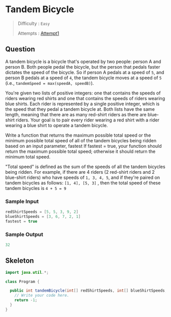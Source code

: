 # <!-- Title --> Tandem Bicycle

> Difficulty : `Easy` <!--Difficulty-->
> 
> Attempts : [Attempt1](./attempt1/app/TandemBicycle.java) <!--Attempt Links-->

## Question <!--Question Descriptions-->
A tandem bicycle is a bicycle that's operated by two people: person A and person B. Both people pedal the bicycle, but the person that pedals faster dictates the speed of the bicycle. So if person A pedals at a speed of `5`, and person B pedals at a speed of `4`, the tandem bicycle moves at a speed of `5` (i.e., `tandemSpeed = max(speedA, speedB)`).

You're given two lists of positive integers: one that contains the speeds of riders wearing red shirts and one that contains the speeds of riders wearing blue shirts. Each rider is represented by a single positive integer, which is the speed that they pedal a tandem bicycle at. Both lists have the same length, meaning that there are as many red-shirt riders as there are blue-shirt riders. Your goal is to pair every rider wearing a red shirt with a rider wearing a blue shirt to operate a tandem bicycle.

Write a function that returns the maximum possible total speed or the minimum possible total speed of all of the tandem bicycles being ridden based on an input parameter, fastest If fastest = true, your function should return the maximum possible total speed; otherwise it should return the minimum total speed.

"Total speed" is defined as the sum of the speeds of all the tandem bicycles being ridden. For example, if there are 4 riders (2 red-shirt riders and 2 blue-shirt riders) who have speeds of `1, 3, 4, 5`, and if they're paired on tandem bicycles as follows: `[1, 4], [5, 3]` , then the total speed of these tandem bicycles is `4 + 5 = 9`


### Sample Input
```java
redShirtSpeeds = [5, 5, 3, 9, 2]
blueShirtSpeeds = [3, 6, 7, 2, 1]
fastest = true
```
### Sample Output
```java
32
```
## Skeleton <!--Skeleton Code Provided-->
```java
import java.util.*;

class Program {

  public int tandemBicycle(int[] redShirtSpeeds, int[] blueShirtSpeeds, boolean fastest) {
    // Write your code here.
    return -1;
  }
}
```